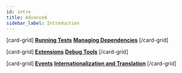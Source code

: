 ```yaml
---
id: intro
title: Advanced
sidebar_label: Introduction
---
```


[card-grid]
[**Running Tests**](running-tests.md)
[**Managing Dependencies**](managing-dependencies.md)
[/card-grid]

[card-grid]
[**Extensions**](extensions.md)
[**Debug Tools**](debug-tools.md)
[/card-grid]


[card-grid]
[**Events**](events.md)
[**Internationalization and Translation**](internationalization.md)
[/card-grid]



